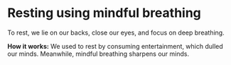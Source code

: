 # Resting using mindful breathing  

To rest, we lie on our backs, close our eyes, and focus on deep breathing.  

**How it works:** We used to rest by consuming entertainment, which dulled our minds. Meanwhile, mindful breathing sharpens our minds.  
